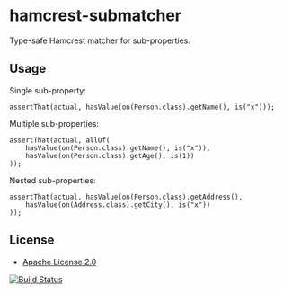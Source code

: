 hamcrest-submatcher
===================

Type-safe Hamcrest matcher for sub-properties.

Usage
-----

Single sub-property:

	assertThat(actual, hasValue(on(Person.class).getName(), is("x")));
	
Multiple sub-properties:

	assertThat(actual, allOf(
		hasValue(on(Person.class).getName(), is("x")),
		hasValue(on(Person.class).getAge(), is(1))
	));

Nested sub-properties:

	assertThat(actual, hasValue(on(Person.class).getAddress(),
		hasValue(on(Address.class).getCity(), is("x"))
	));

License
-------

* [Apache License 2.0](http://www.apache.org/licenses/LICENSE-2.0.html)

[![Build Status](https://travis-ci.org/markhobson/hamcrest-submatcher.svg?branch=master)](https://travis-ci.org/markhobson/hamcrest-submatcher)
